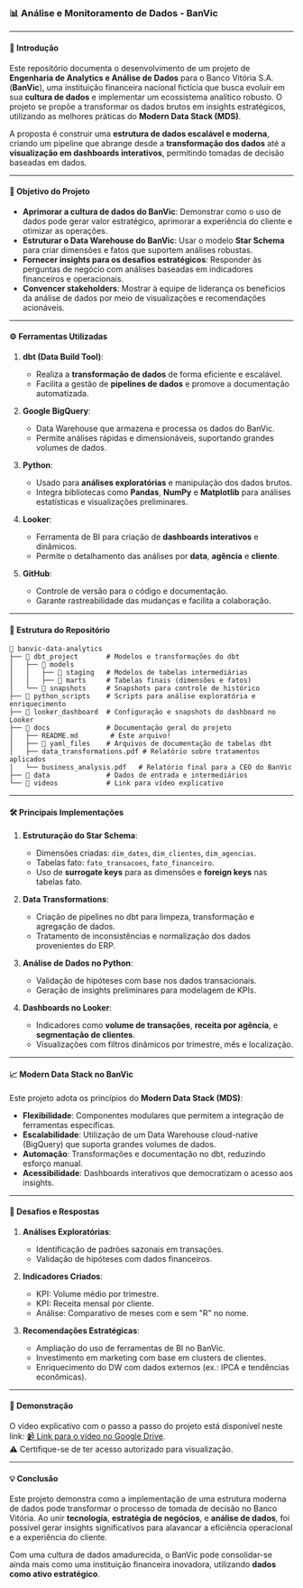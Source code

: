 ### 📊 **Análise e Monitoramento de Dados - BanVic**

---

#### 🏦 **Introdução**

Este repositório documenta o desenvolvimento de um projeto de **Engenharia de Analytics e Análise de Dados** para o Banco Vitória S.A. (**BanVic**), uma instituição financeira nacional fictícia que busca evoluir em sua **cultura de dados** e implementar um ecossistema analítico robusto. O projeto se propõe a transformar os dados brutos em insights estratégicos, utilizando as melhores práticas do **Modern Data Stack (MDS)**.

A proposta é construir uma **estrutura de dados escalável e moderna**, criando um pipeline que abrange desde a **transformação dos dados** até a **visualização em dashboards interativos**, permitindo tomadas de decisão baseadas em dados.

---

#### 🎯 **Objetivo do Projeto**

- **Aprimorar a cultura de dados do BanVic**: Demonstrar como o uso de dados pode gerar valor estratégico, aprimorar a experiência do cliente e otimizar as operações.
- **Estruturar o Data Warehouse do BanVic**: Usar o modelo **Star Schema** para criar dimensões e fatos que suportem análises robustas.
- **Fornecer insights para os desafios estratégicos**: Responder às perguntas de negócio com análises baseadas em indicadores financeiros e operacionais.
- **Convencer stakeholders**: Mostrar à equipe de liderança os benefícios da análise de dados por meio de visualizações e recomendações acionáveis.

---

#### ⚙️ **Ferramentas Utilizadas**

1. **dbt (Data Build Tool)**:
   - Realiza a **transformação de dados** de forma eficiente e escalável.
   - Facilita a gestão de **pipelines de dados** e promove a documentação automatizada.

2. **Google BigQuery**:
   - Data Warehouse que armazena e processa os dados do BanVic.
   - Permite análises rápidas e dimensionáveis, suportando grandes volumes de dados.

3. **Python**:
   - Usado para **análises exploratórias** e manipulação dos dados brutos.
   - Integra bibliotecas como **Pandas**, **NumPy** e **Matplotlib** para análises estatísticas e visualizações preliminares.

4. **Looker**:
   - Ferramenta de BI para criação de **dashboards interativos** e dinâmicos.
   - Permite o detalhamento das análises por **data**, **agência** e **cliente**.

5. **GitHub**:
   - Controle de versão para o código e documentação.
   - Garante rastreabilidade das mudanças e facilita a colaboração.

---

#### 📁 **Estrutura do Repositório**

```plaintext
📂 banvic-data-analytics
├── 📂 dbt_project       # Modelos e transformações do dbt
│   ├── 📂 models
│   │   ├── 📂 staging   # Modelos de tabelas intermediárias
│   │   ├── 📂 marts     # Tabelas finais (dimensões e fatos)
│   └── 📂 snapshots     # Snapshots para controle de histórico
├── 📂 python_scripts    # Scripts para análise exploratória e enriquecimento
├── 📂 looker_dashboard  # Configuração e snapshots do dashboard no Looker
├── 📂 docs              # Documentação geral do projeto
│   ├── README.md        # Este arquivo!
│   ├── 📂 yaml_files    # Arquivos de documentação de tabelas dbt
│   ├── data_transformations.pdf # Relatório sobre tratamentos aplicados
│   └── business_analysis.pdf   # Relatório final para a CEO do BanVic
├── 📂 data              # Dados de entrada e intermediários
└── 📂 videos            # Link para vídeo explicativo
```

---

#### 🛠️ **Principais Implementações**

1. **Estruturação do Star Schema**:
   - Dimensões criadas: `dim_dates`, `dim_clientes`, `dim_agencias`.
   - Tabelas fato: `fato_transacoes`, `fato_financeiro`.
   - Uso de **surrogate keys** para as dimensões e **foreign keys** nas tabelas fato.

2. **Data Transformations**:
   - Criação de pipelines no dbt para limpeza, transformação e agregação de dados.
   - Tratamento de inconsistências e normalização dos dados provenientes do ERP.

3. **Análise de Dados no Python**:
   - Validação de hipóteses com base nos dados transacionais.
   - Geração de insights preliminares para modelagem de KPIs.

4. **Dashboards no Looker**:
   - Indicadores como **volume de transações**, **receita por agência**, e **segmentação de clientes**.
   - Visualizações com filtros dinâmicos por trimestre, mês e localização.

---

#### 📈 **Modern Data Stack no BanVic**

Este projeto adota os princípios do **Modern Data Stack (MDS)**:
- **Flexibilidade**: Componentes modulares que permitem a integração de ferramentas específicas.
- **Escalabilidade**: Utilização de um Data Warehouse cloud-native (BigQuery) que suporta grandes volumes de dados.
- **Automação**: Transformações e documentação no dbt, reduzindo esforço manual.
- **Acessibilidade**: Dashboards interativos que democratizam o acesso aos insights.

---

#### 📝 **Desafios e Respostas**

1. **Análises Exploratórias**:
   - Identificação de padrões sazonais em transações.
   - Validação de hipóteses com dados financeiros.

2. **Indicadores Criados**:
   - KPI: Volume médio por trimestre.
   - KPI: Receita mensal por cliente.
   - Análise: Comparativo de meses com e sem "R" no nome.

3. **Recomendações Estratégicas**:
   - Ampliação do uso de ferramentas de BI no BanVic.
   - Investimento em marketing com base em clusters de clientes.
   - Enriquecimento do DW com dados externos (ex.: IPCA e tendências econômicas).

---

#### 🎥 **Demonstração**

O vídeo explicativo com o passo a passo do projeto está disponível neste link: [📹 Link para o vídeo no Google Drive](#).  
⚠️ Certifique-se de ter acesso autorizado para visualização.

---

#### 💡 **Conclusão**

Este projeto demonstra como a implementação de uma estrutura moderna de dados pode transformar o processo de tomada de decisão no Banco Vitória. Ao unir **tecnologia**, **estratégia de negócios**, e **análise de dados**, foi possível gerar insights significativos para alavancar a eficiência operacional e a experiência do cliente.

Com uma cultura de dados amadurecida, o BanVic pode consolidar-se ainda mais como uma instituição financeira inovadora, utilizando **dados como ativo estratégico**.
